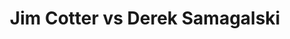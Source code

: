 ---
title: Jim Cotter vs Derek Samagalski
player1:
  name: Cotter, Jim
  percent: 72
  wins: 1
  losses: 2
player2:
  name: Samagalski, Derek
  percent: 88
  wins: 2
  losses: 1
games:
- player1:
    team: BC
    position: Fourth
    percent: 75
    win: 1
    loss: 0
  player2:
    team: MB
    position: Lead
    percent: 90
    win: 0
    loss: 1
  event: Brier
  year: 2012
  draw: Round Robin(7)
  score: MB 5 - BC 9
- player1:
    team: BC
    position: Fourth
    percent: 63
    win: 0
    loss: 1
  player2:
    team: MB
    position: Second
    percent: 83
    win: 1
    loss: 0
  event: Brier
  year: 2015
  draw: Round Robin(13)
  score: BC 3 - MB 8
- player1:
    team: BC
    position: Fourth
    percent: 76
    win: 0
    loss: 1
  player2:
    team: MB
    position: Second
    percent: 88
    win: 1
    loss: 0
  event: Brier
  year: 2019
  draw: Pool(17)
  score: BC 7 - MB 9
- player1:
    team: Morr
    position: Third
    percent: 85
    win: 0
    loss: 1
  player2:
    team: Carr
    position: Second
    percent: 95
    win: 1
    loss: 0
  event: Trials (Men)
  year: 2017
  draw: Round Robin(14)
  score: Morr 6 - Carr 10
---